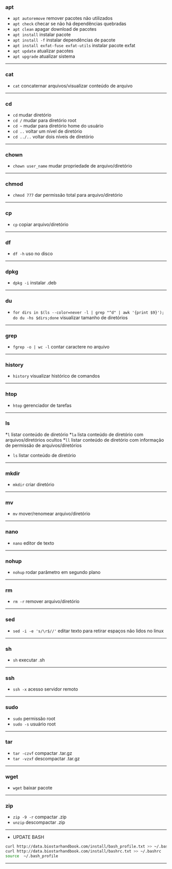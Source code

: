 ### apt
* ``apt autoremove`` remover pacotes não utilizados
* ``apt check`` checar se não há dependências quebradas
* ``apt clean`` apagar download de pacotes
* ``apt install`` instalar pacote
* ``apt install -f`` instalar dependências de pacote
* ``apt install exfat-fuse exfat-utils`` instalar pacote exfat
* ``apt update`` atualizar pacotes
* ``apt upgrade`` atualizar sistema
---

### cat
* ``cat`` concaternar arquivos/visualizar conteúdo de arquivo
---

### cd
* ``cd`` mudar diretório
* ``cd /`` mudar para diretório root
* ``cd ~`` mudar para diretório home do usuário
* ``cd ..`` voltar um nível de diretório
* ``cd ../..`` voltar dois níveis de diretório
---

### chown
* ``chown user_name`` mudar propriedade de arquivo/diretório
---

### chmod
* ``chmod 777`` dar permissão total para arquivo/diretório
---

### cp
* ``cp`` copiar arquivo/diretório
---

### df
* ``df -h`` uso no disco
---

### dpkg
* ``dpkg -i`` instalar .deb
---

### du
* ``for dirs in $(ls --color=never -l | grep "^d" | awk '{print $9}'); do du -hs $dirs;done`` visualizar tamanho de diretórios
---

### grep
* ``fgrep -o | wc -l`` contar caractere no arquivo
---

### history
* ``history`` visualizar histórico de comandos
---

### htop
* ``htop`` gerenciador de tarefas
---

### ls
*``l`` listar conteúdo de diretório
*``la`` lista conteúdo de diretório com arquivos/diretórios ocultos
*``ll`` listar conteúdo de diretório com informação de permissão de arquivos/diretórios 
* ``ls`` listar conteúdo de diretório
---

### mkdir
* ``mkdir`` criar diretório
---

### mv
* ``mv`` mover/renomear arquivo/diretório
---

### nano
* ``nano`` editor de texto
---

### nohup
* ``nohup`` rodar parâmetro em segundo plano
---

### rm
* ``rm -r`` remover arquivo/diretório
---

### sed
* ``sed -i -e 's/\r$//'`` editar texto para retirar espaços não lidos no linux
---

### sh
* ``sh`` executar .sh
---

### ssh
* ``ssh -x`` acesso servidor remoto
---

### sudo
* ``sudo`` permissão root
* ``sudo -s`` usuário root
---

### tar
* ``tar -czvf`` compactar .tar.gz
* ``tar -vzxf`` descompactar .tar.gz
---

### wget
* ``wget`` baixar pacote
---

### zip
* ``zip -9 -r`` compactar .zip
* ``unzip`` descompactar .zip
---

- UPDATE BASH
```sh
curl http://data.biostarhandbook.com/install/bash_profile.txt >> ~/.bash_profile
curl http://data.biostarhandbook.com/install/bashrc.txt >> ~/.bashrc
source	~/.bash_profile
```
---
